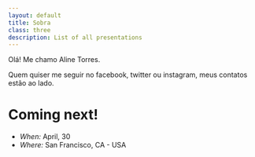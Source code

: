 ```yaml
---
layout: default
title: Sobra
class: three
description: List of all presentations
---
```


Olá! Me chamo Aline Torres.

Quem quiser me seguir no facebook, twitter ou instagram, meus contatos estão ao lado.

# Coming next!

* *When:* April, 30
* *Where:* San Francisco, CA - USA